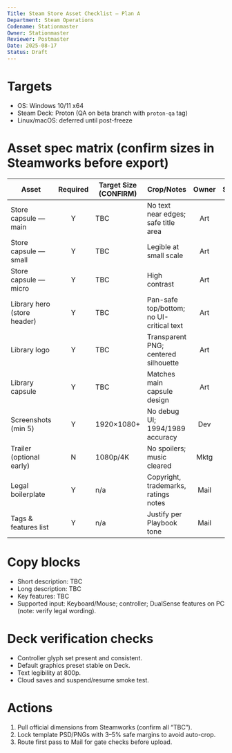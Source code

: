 ```yaml
---
Title: Steam Store Asset Checklist — Plan A
Department: Steam Operations
Codename: Stationmaster
Owner: Stationmaster
Reviewer: Postmaster
Date: 2025-08-17
Status: Draft
---
```


# Targets
- OS: Windows 10/11 x64
- Steam Deck: Proton (QA on beta branch with `proton-qa` tag)
- Linux/macOS: deferred until post-freeze

# Asset spec matrix (confirm sizes in Steamworks before export)
| Asset                          | Required | Target Size (CONFIRM) | Crop/Notes                                  | Owner | Status |
|--------------------------------|:-------:|-----------------------|---------------------------------------------|:-----:|:------:|
| Store capsule — main           |   Y     | TBC                   | No text near edges; safe title area         | Art   |   ☐    |
| Store capsule — small          |   Y     | TBC                   | Legible at small scale                      | Art   |   ☐    |
| Store capsule — micro          |   Y     | TBC                   | High contrast                               | Art   |   ☐    |
| Library hero (store header)    |   Y     | TBC                   | Pan-safe top/bottom; no UI-critical text    | Art   |   ☐    |
| Library logo                   |   Y     | TBC                   | Transparent PNG; centered silhouette        | Art   |   ☐    |
| Library capsule                |   Y     | TBC                   | Matches main capsule design                 | Art   |   ☐    |
| Screenshots (min 5)            |   Y     | 1920×1080+            | No debug UI; 1994/1989 accuracy             | Dev   |   ☐    |
| Trailer (optional early)       |   N     | 1080p/4K              | No spoilers; music cleared                  | Mktg  |   ☐    |
| Legal boilerplate              |   Y     | n/a                   | Copyright, trademarks, ratings notes        | Mail  |   ☐    |
| Tags & features list           |   Y     | n/a                   | Justify per Playbook tone                   | Mail  |   ☐    |

# Copy blocks
- Short description: TBC
- Long description: TBC
- Key features: TBC
- Supported input: Keyboard/Mouse; controller; DualSense features on PC (note: verify legal wording).

# Deck verification checks
- Controller glyph set present and consistent.
- Default graphics preset stable on Deck.
- Text legibility at 800p.
- Cloud saves and suspend/resume smoke test.

# Actions
1) Pull official dimensions from Steamworks (confirm all “TBC”).
2) Lock template PSD/PNGs with 3–5% safe margins to avoid auto-crop.
3) Route first pass to Mail for gate checks before upload.
